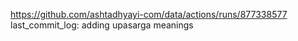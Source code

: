 https://github.com/ashtadhyayi-com/data/actions/runs/877338577
last_commit_log: adding upasarga meanings